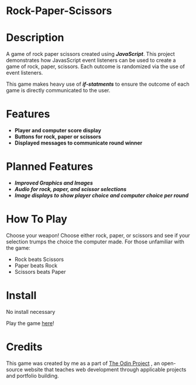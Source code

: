 # Rock-Paper-Scissors

# Description
A game of rock paper scissors created using __*JavaScript*__.
This project demonstrates how JavasScript event listeners can be used to create a game of rock, paper, scissors.
Each outcome is randomized via the use of event listeners.                  

 This game makes heavy use of __*if-statments*__ to ensure the outcome of each game is directly communicated to the user.

# Features

- **Player and computer score display**
- **Buttons for rock, paper or scissors**
- **Displayed messages to communicate round winner**


# Planned Features
- **_Improved Graphics and Images_**
- **_Audio for rock, paper, and scissor selections_**
- **_Image displays to show player choice and computer choice per round_**

# How To Play
Choose your weapon! Choose either rock, paper, or scissors and see if your selection trumps the choice the computer made. For those unfamiliar with the game:

- Rock beats Scissors
- Paper beats Rock
- Scissors beats Paper

# Install
No install necessary

Play the game [here](https://troyincode.github.io/Rock-Paper-Scissors/)!

# Credits
This game was created by me as a part of [The Odin Project](https://www.theodinproject.com/) , an open-source website that teaches web development through applicable projects and portfolio building.